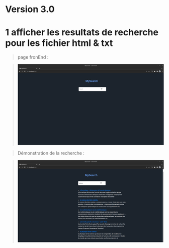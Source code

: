 # Version 3.0

# 1 afficher les resultats de recherche pour les fichier html & txt

> page fronEnd :

> ![Alt Text](https://github.com/mir-ak/MySearch_PHP/blob/master/demo/Demo_v3_frontend.png)

> Démonstration de la recherche :

> ![Alt Text](https://github.com/mir-ak/MySearch_PHP/blob/master/demo/Demo_v3_frontend_search.png)
